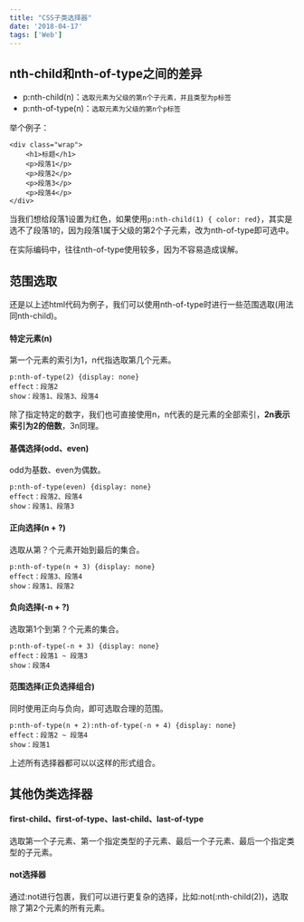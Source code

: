 ```yaml
---
title: "CSS子类选择器"
date: '2018-04-17'
tags: ['Web']
---
```


## nth-child和nth-of-type之间的差异

- p:nth-child(n)：`选取元素为父级的第n个子元素，并且类型为p标签`
- p:nth-of-type(n)：`选取元素为父级的第n个p标签`


举个例子：

```
<div class="wrap">
	<h1>标题</h1>
	<p>段落1</p>
	<p>段落2</p>
	<p>段落3</p>
	<p>段落4</p>
</div>
```

当我们想给段落1设置为红色，如果使用`p:nth-child(1) { color: red}`，其实是选不了段落1的，因为段落1属于父级的第2个子元素，改为nth-of-type即可选中。

在实际编码中，往往nth-of-type使用较多，因为不容易造成误解。

## 范围选取

还是以上述html代码为例子，我们可以使用nth-of-type时进行一些范围选取(用法同nth-child)。

#### 特定元素(n)

第一个元素的索引为1，n代指选取第几个元素。

```
p:nth-of-type(2) {display: none}
effect：段落2
show：段落1、段落3、段落4
```

除了指定特定的数字，我们也可直接使用n，n代表的是元素的全部索引，**2n表示索引为2的倍数**，3n同理。

#### 基偶选择(odd、even)

odd为基数、even为偶数。

```
p:nth-of-type(even) {display: none}
effect：段落2、段落4
show：段落1、段落3
```

#### 正向选择(n + ?)

选取从第？个元素开始到最后的集合。

```
p:nth-of-type(n + 3) {display: none}
effect：段落3、段落4
show：段落1、段落2
```

#### 负向选择(-n + ?)

选取第1个到第？个元素的集合。

```
p:nth-of-type(-n + 3) {display: none}
effect：段落1 ~ 段落3
show：段落4
```

#### 范围选择(正负选择组合)

同时使用正向与负向，即可选取合理的范围。

```
p:nth-of-type(n + 2):nth-of-type(-n + 4) {display: none}
effect：段落2 ~ 段落4
show：段落1
```

上述所有选择器都可以以这样的形式组合。

## 其他伪类选择器

#### first-child、first-of-type、last-child、last-of-type

选取第一个子元素、第一个指定类型的子元素、最后一个子元素、最后一个指定类型的子元素。

#### not选择器

通过:not进行包裹，我们可以进行更复杂的选择，比如:not(:nth-child(2))，选取除了第2个元素的所有元素。

